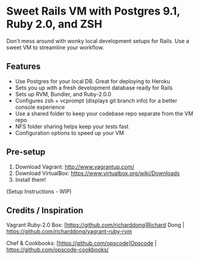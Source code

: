 Sweet Rails VM with Postgres 9.1, Ruby 2.0, and ZSH
===================================================

Don't mess around with wonky local development setups for Rails. Use a sweet VM to streamline your workflow.

## Features
- Use Postgres for your local DB. Great for deploying to Heroku
- Sets you up with a fresh development database ready for Rails
- Sets up RVM, Bundler, and Ruby-2.0.0
- Configures zsh + vcprompt (displays git branch info) for a better console experience
- Use a shared folder to keep your codebase repo separate from the VM repo
- NFS folder sharing helps keep your tests fast
- Configuration options to speed up your VM

## Pre-setup
1. Download Vagrant: http://www.vagrantup.com/
2. Download VirtualBox: https://www.virtualbox.org/wiki/Downloads
3. Install them!

(Setup Instructions - WIP)

## Credits / Inspiration

Vagrant Ruby-2.0 Box: [https://github.com/richarddong]Richard Dong | https://github.com/richarddong/vagrant-ruby-rvm

Chef & Cookbooks: [https://github.com/opscode]Opscode | https://github.com/opscode-cookbooks/

